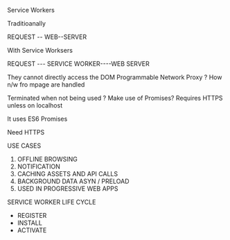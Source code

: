 Service Workers

Traditioanally

REQUEST -- WEB--SERVER

With Service Worksers

REQUEST --- SERVICE WORKER----WEB SERVER

They cannot directly access the DOM
Programmable Network Proxy ?
How n/w fro mpage are handled

Terminated when not being used ?
Make use of Promises?
Requires HTTPS unless on localhost

It uses ES6 Promises

Need HTTPS

USE CASES

1. OFFLINE BROWSING
2. NOTIFICATION
3. CACHING ASSETS AND API CALLS
4. BACKGROUND DATA ASYN / PRELOAD
5. USED IN PROGRESSIVE WEB APPS

SERVICE WORKER LIFE CYCLE

- REGISTER
- INSTALL
- ACTIVATE
